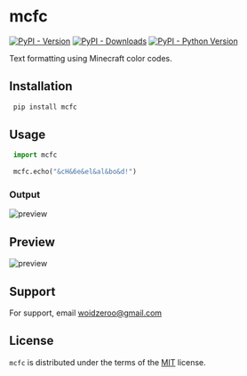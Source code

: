 # mcfc

[![PyPI - Version](https://img.shields.io/pypi/v/mcfc.svg)](https://pypi.org/project/mcfc)
[![PyPI - Downloads](https://img.shields.io/pypi/dm/mcfc)](https://pypi.org/project/mcfc)
[![PyPI - Python Version](https://img.shields.io/pypi/pyversions/mcfc.svg)](https://pypi.org/project/mcfc)

Text formatting using Minecraft color codes.

## Installation

```bash
 pip install mcfc
```

## Usage
```python
 import mcfc
 
 mcfc.echo("&cH&6e&el&al&bo&d!")
```
### Output
![preview](images/output-cmd.png)


## Preview
![preview](images/preview.png)

## Support

For support, email <a href="mailto://woidzeroo@gmail.com">woidzeroo@gmail.com</a>

## License

`mcfc` is distributed under the terms of the [MIT](https://spdx.org/licenses/MIT.html) license.
